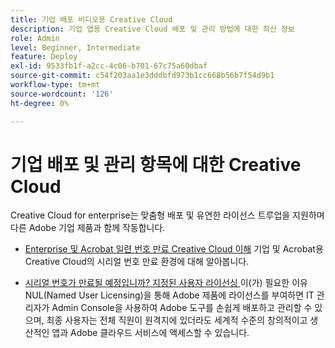 ```yaml
---
title: 기업 배포 비디오용 Creative Cloud
description: 기업 앱용 Creative Cloud 배포 및 관리 방법에 대한 최신 정보
role: Admin
level: Beginner, Intermediate
feature: Deploy
exl-id: 9533fb1f-a2cc-4c06-b701-67c75a60dbaf
source-git-commit: c54f203aa1e3dddbfd973b1cc668b56b7f54d9b1
workflow-type: tm+mt
source-wordcount: '126'
ht-degree: 0%

---
```


# 기업 배포 및 관리 항목에 대한 Creative Cloud

Creative Cloud for enterprise는 맞춤형 배포 및 유연한 라이선스 트루업을 지원하며 다른 Adobe 기업 제품과 함께 작동합니다.

* [Enterprise 및 Acrobat 일련 번호 만료 Creative Cloud 이해](cceserial.md)
기업 및 Acrobat용 Creative Cloud의 시리얼 번호 만료 환경에 대해 알아봅니다.

* [시리얼 번호가 만료될 예정입니까? 지정된 사용자 라이선싱 ](nameduserlicensing.md)이(가) 필요한 이유
NUL(Named User Licensing)을 통해 Adobe 제품에 라이선스를 부여하면 IT 관리자가 Admin Console을 사용하여 Adobe 도구를 손쉽게 배포하고 관리할 수 있으며, 최종 사용자는 전체 직원이 원격지에 있더라도 세계적 수준의 창의적이고 생산적인 앱과 Adobe 클라우드 서비스에 액세스할 수 있습니다.
